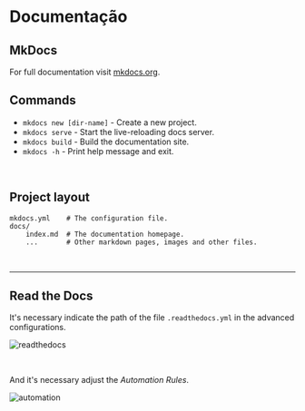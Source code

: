 # Documentação

## MkDocs

For full documentation visit [mkdocs.org](https://www.mkdocs.org).

## Commands

* `mkdocs new [dir-name]` - Create a new project.
* `mkdocs serve` - Start the live-reloading docs server.
* `mkdocs build` - Build the documentation site.
* `mkdocs -h` - Print help message and exit.

<br>

## Project layout

    mkdocs.yml    # The configuration file.
    docs/
        index.md  # The documentation homepage.
        ...       # Other markdown pages, images and other files.

<br>

------

## Read the Docs

It's necessary indicate the path of the file `.readthedocs.yml` in the advanced
configurations.

![readthedocs](https://i.imgur.com/f60yZU6.jpeg)

<br>

And it's necessary adjust the *Automation Rules*.

![automation](https://i.imgur.com/NlC0TLt.jpeg)

